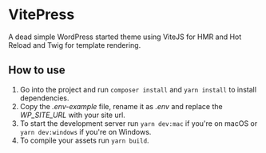# VitePress
A dead simple WordPress started theme using ViteJS for HMR and Hot Reload and Twig for template rendering.

## How to use
 1. Go into the project and run `composer install` and `yarn install` to install dependencies.
 2. Copy the *.env-example* file, rename it as *.env* and replace the *WP_SITE_URL* with your site url.
 3. To start the development server run `yarn dev:mac` if you're on macOS or `yarn dev:windows` if you're on Windows.
 4. To compile your assets run `yarn build`.
 